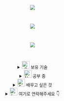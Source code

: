 <div align="center" dir="auto">
	<img style="max-width: 100%;" src="https://capsule-render.vercel.app/api?type=Soft&color=gradient&height=135&section=header&text=Welcome%20to%20my%20GitHub%20!&fontSize=50" />
</div>

&nbsp;
&nbsp;

<div align="center" dir="auto">
	<img style="max-width: 100%;" src="https://github-readme-stats.vercel.app/api?username=dozagirugi&show_icons=true&theme=default&show_icon=true&rank_icon=github" />
</div>

&nbsp;
&nbsp;

<div align="center" dir="auto">
	<img style="max-width: 100%;" src="https://github-readme-stats.vercel.app/api/top-langs/?username=dozagirugi&langs_count=8&layout=compact&theme=defalut" />
</div>

&nbsp;
&nbsp;

<div align="center" dir="auto">
<details>
	<summary>
		<img src="https://raw.githubusercontent.com/Tarikul-Islam-Anik/Animated-Fluent-Emojis/master/Emojis/Smilies/Smiling Face with Hearts.png"
			alt="Smiling Face with Hearts"
			width="25"
			height="25" /> 보유 기술
	</summary>
	
<br>

******
**Back-End 🤘**
***
 
<br>
<br>
 

<div style="display: flex; align-items: flex-start;">
	
<!-- Java -->
<img src="https://techstack-generator.vercel.app/java-icon.svg" alt="icon" width="65" height="65" />

<!-- Python -->
<img src="https://techstack-generator.vercel.app/python-icon.svg" alt="icon" width="65" height="65" />	
</div>

<br>
<br>

***
**Front-End ✌**
***

<br>
<br>


<div style="display: flex; align-items: flex-start;">

<!-- React -->
<img src="https://techstack-generator.vercel.app/react-icon.svg" alt="icon" width="65" height="65" />

<!-- Github -->
<img src="https://techstack-generator.vercel.app/github-icon.svg" alt="icon" width="65" height="65" />

<!-- REST API -->
<img src="https://techstack-generator.vercel.app/restapi-icon.svg" alt="icon" width="65" height="65" />

<br>
<br>

***
**Data Base 🤙**
***

<br>
<br>

<div style="display: flex; align-items: flex-start;">

<!-- MySQL -->
<img src="https://techstack-generator.vercel.app/mysql-icon.svg" alt="icon" width="65" height="65" />

</div>

<br>
<br>

</details>

<details>
	<summary>
		<img src="https://raw.githubusercontent.com/Tarikul-Islam-Anik/Animated-Fluent-Emojis/master/Emojis/Smilies/Nerd%20Face.png"
			alt="Nerd Face"
			width="25"
			height="25" /> 공부 중
	</summary>
	<br>

</details>

<details>
	<summary>
		<img src="https://raw.githubusercontent.com/Tarikul-Islam-Anik/Animated-Fluent-Emojis/master/Emojis/Smilies/Face%20with%20Monocle.png"
			alt="Face with Monocle"
			width="25"
			height="25" /> 배우고 싶은 것
	</summary>
<br>
</details>

<details>
	<summary>
		<img src="https://raw.githubusercontent.com/Tarikul-Islam-Anik/Animated-Fluent-Emojis/master/Emojis/Smilies/Love%20Letter.png"
			alt="Love Letter"
			width="25"
			height="25" /> 여기로 연락해주세요 👇
	</summary>
<br>
</details>
</div>
